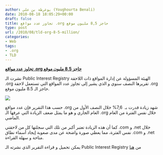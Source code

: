 ```yaml
---
author: يوغرطة بن علي (Youghourta Benali)
date: 2010-08-18 18:05:29+00:00
draft: false
title: تجاوز عدد مواقع .org حاجز 8,5 مليون موقع
type: post
url: /2010/08/tld-org-8-5-million/
categories:
- Web
tags:
- .org
- TLD
---
```


[**تجاوز عدد مواقع .org حاجز 8,5 مليون موقع**](https://www.it-scoop.com/2010/08/tld-org-8-5-million/ )


نشرت الـ Public Interest Registry الهيئة المسؤولة عن إدارة المواقع ذات اللاحقة .org تقريرها النصف سنوي و الذي يشير إلى تجاوز عدد المواقع التي تستعمل لاحقة .org حاجز الـ 8.5 مليون موقع.

[![](https://www.it-scoop.com/wp-content/uploads/2010/08/pir-org.png)
](https://www.it-scoop.com/2010/08/tld-org-8-5-million/ )

حسب هذا التقرير فإن عدد مواقع .org شهد زيادة قدرت بـ  7,6% خلال النصف الأول من العام الجاري و هو ما يمثل ضعف الزيادة التي عرفها الـ .org خلال نفس الفترة من العام الماضي.

كما أن هذه الزيادة تعتبر أكبر من تلك التي سجلتها كل من لاحقتي .com و .net خلال نفس الفترة، مما يعطي صورة واضحة عن مدى صعوبة إيجاد أسماء نطاق .com و .net متاحة و سهلة القراءة.

يمكن تحميل و قراءة التقرير الذي نشرته الـ Public Interest Registry من [هنا](http://pir.org/pdf/dashboard_1H_2010.pdf)
